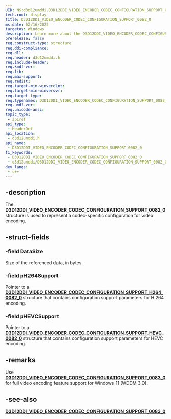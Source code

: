 ```yaml
---
UID: NS:d3d12umddi.D3D12DDI_VIDEO_ENCODER_CODEC_CONFIGURATION_SUPPORT_0082_0
tech.root: display
title: D3D12DDI_VIDEO_ENCODER_CODEC_CONFIGURATION_SUPPORT_0082_0
ms.date: 02/16/2022
targetos: Windows
description: Learn more about the D3D12DDI_VIDEO_ENCODER_CODEC_CONFIGURATION_SUPPORT_0082_0 structure.
prerelease: false
req.construct-type: structure
req.ddi-compliance: 
req.dll: 
req.header: d3d12umddi.h
req.include-header: 
req.kmdf-ver: 
req.lib: 
req.max-support: 
req.redist: 
req.target-min-winverclnt:
req.target-min-winversvr: 
req.target-type: 
req.typenames: D3D12DDI_VIDEO_ENCODER_CODEC_CONFIGURATION_SUPPORT_0082_0
req.umdf-ver: 
req.unicode-ansi: 
topic_type:
 - apiref
api_type:
 - HeaderDef
api_location:
 - d3d12umddi.h
api_name:
 - D3D12DDI_VIDEO_ENCODER_CODEC_CONFIGURATION_SUPPORT_0082_0
f1_keywords:
 - D3D12DDI_VIDEO_ENCODER_CODEC_CONFIGURATION_SUPPORT_0082_0
 - d3d12umddi/D3D12DDI_VIDEO_ENCODER_CODEC_CONFIGURATION_SUPPORT_0082_0
dev_langs:
 - c++
---
```


## -description

The **D3D12DDI_VIDEO_ENCODER_CODEC_CONFIGURATION_SUPPORT_0082_0** structure is used to represent a codec-specific configuration for video encoding.

## -struct-fields

### -field DataSize

Size of the referenced data, in bytes.

### -field pH264Support

Pointer to a [**D3D12DDI_VIDEO_ENCODER_CODEC_CONFIGURATION_SUPPORT_H264_0082_0**](ns-d3d12umddi-d3d12ddi_video_encoder_codec_configuration_support_h264_0082_0.md) structure that contains configuration support parameters for H.264 encoding.

### -field pHEVCSupport

Pointer to a [**D3D12DDI_VIDEO_ENCODER_CODEC_CONFIGURATION_SUPPORT_HEVC_0082_0**](ns-d3d12umddi-d3d12ddi_video_encoder_codec_configuration_support_hevc_0082_0.md) structure that contains configuration support parameters for HEVC encoding.

## -remarks

Use [**D3D12DDI_VIDEO_ENCODER_CODEC_CONFIGURATION_SUPPORT_0083_0**](ns-d3d12umddi-d3d12ddi_video_encoder_codec_configuration_support_0083_0.md) for full video encoding feature support for Windows 11 (WDDM 3.0).

## -see-also

[**D3D12DDI_VIDEO_ENCODER_CODEC_CONFIGURATION_SUPPORT_0083_0**](ns-d3d12umddi-d3d12ddi_video_encoder_codec_configuration_support_0083_0.md)
